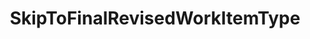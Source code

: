 ---
optionsClassName: SkipToFinalRevisedWorkItemTypeOptions
optionsClassFullName: MigrationTools.Enrichers.SkipToFinalRevisedWorkItemTypeOptions
configurationSamples:
- name: default
  description: 
  code: >-
    {
      "$type": "SkipToFinalRevisedWorkItemTypeOptions",
      "Enabled": true
    }
  sampleFor: MigrationTools.Enrichers.SkipToFinalRevisedWorkItemTypeOptions
description: missng XML code comments
className: SkipToFinalRevisedWorkItemType
typeName: ProcessorEnrichers
architecture: v2
options:
- parameterName: Enabled
  type: Boolean
  description: missng XML code comments
  defaultValue: missng XML code comments
- parameterName: RefName
  type: String
  description: missng XML code comments
  defaultValue: missng XML code comments
status: missng XML code comments
processingTarget: missng XML code comments
classFile: /src/MigrationTools/ProcessorEnrichers/WorkItemProcessorEnrichers/SkipToFinalRevisedWorkItemType.cs
optionsClassFile: /src/MigrationTools/ProcessorEnrichers/WorkItemProcessorEnrichers/SkipToFinalRevisedWorkItemTypeOptions.cs

redirectFrom: []
layout: reference
toc: true
permalink: /Reference/v2/ProcessorEnrichers/SkipToFinalRevisedWorkItemType/
title: SkipToFinalRevisedWorkItemType
categories:
- ProcessorEnrichers
- v2
topics:
- topic: notes
  path: ../../../../../docs/Reference/v2/ProcessorEnrichers/SkipToFinalRevisedWorkItemType-notes.md
  exists: false
  markdown: ''
- topic: introduction
  path: ../../../../../docs/Reference/v2/ProcessorEnrichers/SkipToFinalRevisedWorkItemType-introduction.md
  exists: false
  markdown: ''

---
